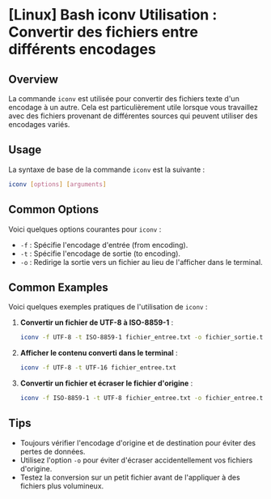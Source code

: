 # [Linux] Bash iconv Utilisation : Convertir des fichiers entre différents encodages

## Overview
La commande `iconv` est utilisée pour convertir des fichiers texte d'un encodage à un autre. Cela est particulièrement utile lorsque vous travaillez avec des fichiers provenant de différentes sources qui peuvent utiliser des encodages variés.

## Usage
La syntaxe de base de la commande `iconv` est la suivante :

```bash
iconv [options] [arguments]
```

## Common Options
Voici quelques options courantes pour `iconv` :

- `-f` : Spécifie l'encodage d'entrée (from encoding).
- `-t` : Spécifie l'encodage de sortie (to encoding).
- `-o` : Redirige la sortie vers un fichier au lieu de l'afficher dans le terminal.

## Common Examples
Voici quelques exemples pratiques de l'utilisation de `iconv` :

1. **Convertir un fichier de UTF-8 à ISO-8859-1** :
   ```bash
   iconv -f UTF-8 -t ISO-8859-1 fichier_entree.txt -o fichier_sortie.txt
   ```

2. **Afficher le contenu converti dans le terminal** :
   ```bash
   iconv -f UTF-8 -t UTF-16 fichier_entree.txt
   ```

3. **Convertir un fichier et écraser le fichier d'origine** :
   ```bash
   iconv -f ISO-8859-1 -t UTF-8 fichier_entree.txt -o fichier_entree.txt
   ```

## Tips
- Toujours vérifier l'encodage d'origine et de destination pour éviter des pertes de données.
- Utilisez l'option `-o` pour éviter d'écraser accidentellement vos fichiers d'origine.
- Testez la conversion sur un petit fichier avant de l'appliquer à des fichiers plus volumineux.
